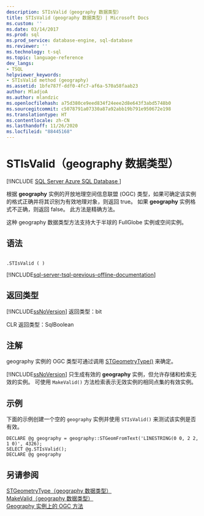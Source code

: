 ```yaml
---
description: STIsValid（geography 数据类型）
title: STIsValid（geography 数据类型）| Microsoft Docs
ms.custom: ''
ms.date: 03/14/2017
ms.prod: sql
ms.prod_service: database-engine, sql-database
ms.reviewer: ''
ms.technology: t-sql
ms.topic: language-reference
dev_langs:
- TSQL
helpviewer_keywords:
- STIsValid method (geography)
ms.assetid: 1bfe787f-ddf0-4fc7-af6a-570a58faab23
author: MladjoA
ms.author: mlandzic
ms.openlocfilehash: a75d380ce9eed834f24eee2d8e643f3abd5748b0
ms.sourcegitcommit: c5078791a07330a87a92abb19b791e950672e198
ms.translationtype: HT
ms.contentlocale: zh-CN
ms.lasthandoff: 11/26/2020
ms.locfileid: "88445168"
---
```

# <a name="stisvalid-geography-data-type"></a>STIsValid（geography 数据类型）
[!INCLUDE [SQL Server Azure SQL Database ](../../includes/applies-to-version/sql-asdb.md)]

  根据 **geography** 实例的开放地理空间信息联盟 (OGC) 类型，如果可确定该实例的格式正确并将其识别为有效地理对象，则返回 true。 如果 **geography** 实例格式不正确，则返回 false。 此方法是精确方法。  
  
 这种 geography 数据类型方法支持大于半球的 FullGlobe 实例或空间实例。  
  
## <a name="syntax"></a>语法  
  
```  
  
.STIsValid ( )  
```  
  
[!INCLUDE[sql-server-tsql-previous-offline-documentation](../../includes/sql-server-tsql-previous-offline-documentation.md)]

## <a name="return-types"></a>返回类型
 [!INCLUDE[ssNoVersion](../../includes/ssnoversion-md.md)] 返回类型：bit  
  
 CLR 返回类型：SqlBoolean  
  
## <a name="remarks"></a>注解  
 geography 实例的 OGC 类型可通过调用 [STGeometryType()](../../t-sql/spatial-geography/stgeometrytype-geography-data-type.md) 来确定。  
  
 [!INCLUDE[ssNoVersion](../../includes/ssnoversion-md.md)] 只生成有效的 **geography** 实例，但允许存储和检索无效的实例。 可使用 `MakeValid()` 方法检索表示无效实例的相同点集的有效实例。  
  
## <a name="examples"></a>示例  
 下面的示例创建一个空的 `geography` 实例并使用 `STIsValid()` 来测试该实例是否有效。  
  
```  
DECLARE @g geography = geography::STGeomFromText('LINESTRING(0 0, 2 2, 1 0)', 4326);  
SELECT @g.STIsValid();  
DECLARE @g geography  
```  
  
## <a name="see-also"></a>另请参阅  
 [STGeometryType（geography 数据类型）](../../t-sql/spatial-geography/stgeometrytype-geography-data-type.md)   
 [MakeValid（geography 数据类型）](../../t-sql/spatial-geography/makevalid-geography-data-type.md)   
 [Geography 实例上的 OGC 方法](../../t-sql/spatial-geography/ogc-methods-on-geography-instances.md)  
  
  
